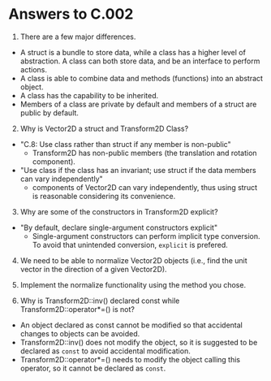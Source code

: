 # Answers to C.002

1. There are a few major differences.

- A struct is a bundle to store data, while a class has a higher level of abstraction. A class can both store data, and be an interface to perform actions.
- A class is able to combine data and methods (functions) into an abstract object.
- A class has the capability to be inherited.
- Members of a class are private by default and members of a struct are public by default.

2. Why is Vector2D a struct and Transform2D Class? 

- "C.8: Use class rather than struct if any member is non-public"
  - Transform2D has non-public members (the translation and rotation component).
- "Use class if the class has an invariant; use struct if the data members can vary independently"
  - components of Vector2D can vary independently, thus using struct is reasonable considering its convenience.

3. Why are some of the constructors in Transform2D explicit?

- "By default, declare single-argument constructors explicit"
  - Single-argument constructors can perform implicit type conversion. To avoid that unintended conversion, `explicit` is prefered.

4. We need to be able to normalize Vector2D objects (i.e., find the unit vector in the direction of a given Vector2D).

5. Implement the normalize functionality using the method you chose.

6. Why is Transform2D::inv() declared const while Transform2D::operator*=() is not?

- An object declared as const cannot be modified so that accidental changes to objects can be avoided.
- Transform2D::inv() does not modify the object, so it is suggested to be declared as `const` to avoid accidental modification.
- Transform2D::operator*=() needs to modify the object calling this operator, so it cannot be declared as `const`.